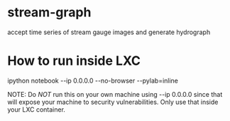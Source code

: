 stream-graph
============

accept time series of stream gauge images and generate hydrograph

How to run inside LXC
=====================
ipython notebook --ip 0.0.0.0 --no-browser --pylab=inline

NOTE: Do *NOT* run this on your own machine using --ip 0.0.0.0 since
that will expose your machine to security vulnerabilities. Only use
that inside your LXC container.
